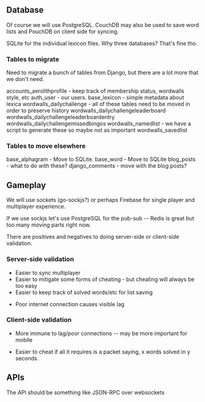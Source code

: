 ## Database
Of course we will use PostgreSQL. CouchDB may also be used to save word lists and PouchDB on client side for syncing.

SQLite for the individual lexicon files. Why three databases? That's fine tho.

### Tables to migrate

Need to migrate a bunch of tables from Django, but there are a lot more that we don't need.

accounts_aerolithprofile - keep track of membership status, wordwalls style, etc
auth_user - our users.
base_lexicon - simple metadata about lexica
wordwalls_dailychallenge - all of these tables need to be moved in order to preserve history
wordwalls_dailychallengeleaderboard
wordwalls_dailychallengeleaderboardentry
wordwalls_dailychallengemissedbingos
wordwalls_namedlist - we have a script to generate these so maybe not as important
wordwalls_savedlist

### Tables to move elsewhere
base_alphagram - Move to SQLite.
base_word - Move to SQLite
blog_posts - what to do with these?
django_comments - move with the blog posts?

## Gameplay

We will use sockets (go-sockjs?) or perhaps Firebase for single player and multiplayer experience. 

If we use sockjs let's use PostgreSQL for the pub-sub -- Redis is great but too many moving parts right now.

There are positives and negatives to doing server-side or client-side validation.

### Server-side validation
+ Easier to sync multiplayer 
+ Easier to mitigate some forms of cheating - but cheating will always be too easy
+ Easier to keep track of solved words/etc for list saving
- Poor internet connection causes visible lag

### Client-side validation
+ More immune to lag/poor connections -- may be more important for mobile
- Easier to cheat if all it requires is a packet saying, x words solved in y seconds.

## APIs

The API should be something like JSON-RPC over websockets